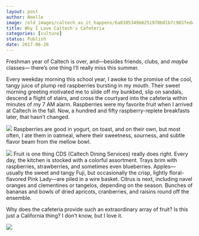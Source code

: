 ```yaml
---
layout: post
author: Noelle
image: /old_images/caltech_as_it_happens/6a0105349b8251970b01b7c903fede970b.jpg
title: Why I Love Caltech's Cafeteria
categories: [culture]
status: Publish
date: 2017-06-28
---
```


Freshman year of Caltech is over, and—besides friends, clubs, and *maybe* classes— there’s one thing I’ll really miss this summer.

Every weekday morning this school year, I awoke to the promise of the cool, tangy juice of plump red raspberries bursting in my mouth. Their sweet morning greeting motivated me to slide off my bunkbed, slip on sandals, descend a flight of stairs, and cross the courtyard into the cafeteria within minutes of my 7 AM alarm. Raspberries were my favorite fruit when I arrived at Caltech in the fall. Now, a hundred and fifty raspberry-replete breakfasts later, that hasn’t changed.


![](/old_images/caltech_as_it_happens/6a0105349b8251970b01bb09a71cea970d.jpg)
Raspberries are good in yogurt, on toast, and on their own, but most often, I ate them in oatmeal, where their sweetness, sourness, and subtle flavor beam from the mellow bowl.


![](/old_images/caltech_as_it_happens/6a0105349b8251970b01b7c903feda970b.jpg)
Fruit is one thing CDS (Caltech Dining Services) really does right. Every day, the kitchen is stocked with a colorful assortment. Trays brim with raspberries, strawberries, and sometimes even blueberries. Apples—usually the sweet and tangy Fuji, but occasionally the crisp, lightly floral-flavored Pink Lady—are piled in a wire basket. Citrus is next, including navel oranges and clementines or tangelos, depending on the season. Bunches of bananas and bowls of dried apricots, cranberries, and raisins round off the ensemble.

Why does the cafeteria provide such an extraordinary array of fruit? Is this just a California thing? I don’t know, but I love it.


![](/old_images/caltech_as_it_happens/6a0105349b8251970b01bb09a71cee970d.jpg)
